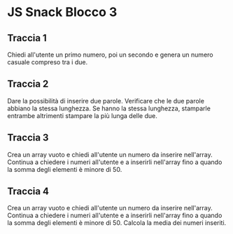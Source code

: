 # JS Snack Blocco 3

## Traccia 1

Chiedi all'utente un primo numero, poi un secondo e genera un numero casuale compreso tra i due.

## Traccia 2

Dare la possibilità di inserire due parole. Verificare che le due parole abbiano la stessa lunghezza. Se hanno la stessa lunghezza, stamparle entrambe altrimenti stampare la più lunga delle due.

## Traccia 3

Crea un array vuoto e chiedi all'utente un numero da inserire nell'array. Continua a chiedere i numeri all'utente e a inserirli nell'array fino a quando la somma degli elementi è minore di 50.

## Traccia 4

Crea un array vuoto e chiedi all'utente un numero da inserire nell'array. Continua a chiedere i numeri all'utente e a inserirli nell'array fino a quando la somma degli elementi è minore di 50.
Calcola la media dei numeri inseriti.
